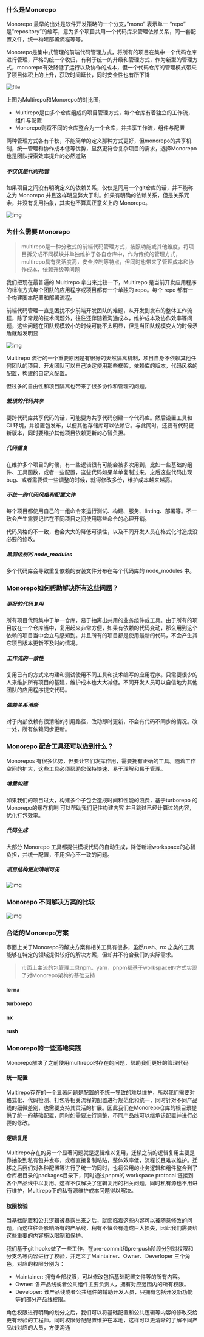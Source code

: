 ### 什么是Monorepo

Monorepo 最早的出处是软件开发策略的一个分支，”mono” 表示单一 “repo” 是”repository”的缩写，意为多个项目共用一个代码库来管理依赖关系，同一套配置文件，统一构建部署流程等等。

Monorepo是集中式管理的前端代码管理方式，将所有的项目在集中一个代码仓库进行管理，严格的统一个收归，有利于统一的升级和管理方式，作为新型的管理方式，monorepo有效降低了运行以及协作的成本，但一个代码仓库的管理模式带来了项目体积上的上升，获取时间延长，同时安全性也有所下降

![file](https://liangx-gallery.oss-cn-beijing.aliyuncs.com/202303191940235.png)

上图为Multirepo和Monorepo的对比图，

- Multirepo是由多个仓库组成的项目管理方式，每个仓库有着独立的工作流，组件与配置
- Monorepo则将不同的仓库整合为一个仓库，并共享工作流，组件与配置

两种管理方式各有千秋，不能简单的定义那种方式更好，但monorepo的共享机制，统一管理和协作成本低等优势，显然更符合复杂项目的需求，选择Monorepo也是团队探索效率提升的必然道路

##### 不仅仅是代码托管

如果项目之间没有明确定义的依赖关系，仅仅是同用一个git仓库的话，并不能称之为 Monorepo 并且这样明显弊大于利。如果有明确的依赖关系，但是关系冗余，并没有复用抽象，其实也不算真正意义上的 Monorepo。

![img](https://liangx-gallery.oss-cn-beijing.aliyuncs.com/202303192024300.webp)

### 为什么需要 Monorepo

> multirepo是一种分散式的前端代码管理方式，按照功能或其他维度，将项目拆分成不同模块并单独维护于各自仓库中，作为传统的管理方式，multirepo具有灵活度高，安全控制等特点，但同时也带来了管理成本和协作成本，依赖升级等问题

我们把现在最普遍的 Multirepo 拿出来比较一下，Multirepo 是当前开发应用程序的标准方式每个团队的应用程序或项目都有一个单独的 repo。每个 repo 都有一个构建脚本配置和部署流程。

前端代码管理一直是困扰不少前端开发团队的难题，从开发到发布的整体工作流程，除了常规的技术问题外，往往还伴随着沟通成本，维护成本及协作效率等问题，这些问题在团队规模较小的时候可能不太明显，但是当团队规模变大的时候矛盾就越发明显

![img](https://liangx-gallery.oss-cn-beijing.aliyuncs.com/202303192026556.webp)

Multirepo 流行的一个重要原因是有很好的天然隔离机制，项目自身不依赖其他任何团队的项目，开发团队可以自己决定使用那些框架，依赖库的版本，代码风格的配置，构建的自定义配置。

但过多的自由性和项目隔离也带来了很多协作和管理的问题。

##### 繁琐的代码共享

要跨代码库共享代码的话，可能要为共享代码创建一个代码库。然后设置工具和 CI 环境，并设置包发布，以便其他存储库可以依赖它。与此同时，还要有代码更新版本，同时要维护其他项目依赖更新的心智负担。

##### 代码重复

在维护多个项目的时候，有一些逻辑很有可能会被多次用到，比如一些基础的组件、工具函数，或者一些配置，这些代码如果单单复制过来，之后这些代码出现 bug、或者需要做一些调整的时候，就得修改多份，维护成本越来越高。

##### 不统一的代码风格和配置文件

每个项目都使用自己的一组命令来运行测试、构建、服务、linting、部署等。不一致会产生需要记忆在不同项目之间使用哪些命令的心理开销。

代码风格的不一致，也会大大的降低可读性，以及不同开发人员在格式化时造成没必要的修改。

##### 黑洞级别的 node_modules

多个代码库会导致重复依赖的安装文件分布在每个代码库的 node_modules 中。

### Monorepo如何帮助解决所有这些问题？

##### 更好的代码复用

所有项目代码集中于单一仓库，易于抽离出共用的业务组件或工具。由于所有的项目放在一个仓库当中，复用起来非常方便，如果有依赖的代码变动，那么用到这个依赖的项目当中会立马感知到。并且所有的项目都是使用最新的代码，不会产生其它项目版本更新不及时的情况。

##### 工作流的一致性

复用已有的方式来构建和测试使用不同工具和技术编写的应用程序。只需要很少的人来维护所有项目的基建，维护成本也大大减低。不同开发人员可以自信地为其他团队的应用程序提交代码。

##### 依赖关系清晰

对于内部依赖有很清晰的引用路径，改动即时更新，不会有代码不同步的情况。改一处，所有依赖同步更新。

### Monorepo 配合工具还可以做到什么？

Monorepos 有很多优势，但要让它们发挥作用，需要拥有正确的工具。随着工作空间的扩大，这些工具必须帮助您保持快速、易于理解和易于管理。

##### 增量构建

如果我们的项目过大，构建多个子包会造成时间和性能的浪费，基于turborepo 的 Monorepo的缓存机制 可以帮助我们记住构建内容 并且跳过已经计算过的内容，优化打包效率。

##### 代码生成

大部分 Monorepo 工具都提供模板代码的自动生成，降低新增workspace的心智负担，并统一配置，不用担心不一致的问题。

##### 项目结构更加清晰可见

![img](https://liangx-gallery.oss-cn-beijing.aliyuncs.com/202303192041445.jpeg)

### Monorepo 不同解决方案的比较

![img](https://liangx-gallery.oss-cn-beijing.aliyuncs.com/202303192042136.webp)

### 合适的Monorepo方案

市面上关于Monorepo的解决方案和相关工具有很多，虽然rush、nx 之类的工具能够在特定的领域提供较好的解决方案，但却并不符合我们的实际需求。

> 市面上主流的包管理工具npm。yarn，pnpm都基于workspace的方式实现了对Monorepo架构的基础支持

#### lerna

#### turborepo

#### nx

#### rush

### Monorepo的一些落地实践

Monorepo解决了之前使用multirepo时存在的问题，帮助我们更好的管理代码

#### 统一配置

Multirepo存在的一个显著问题是配置的不统一导致的难以维护，所以我们需要对格式化、代码检测、打包等相关流程的配置进行规范化和统一，同时针对不同产品线的细微差别，也需要支持其灵活的扩展。因此我们在Monorepo仓库的根目录提供了统一的基础配置，同时如需要进行调整，不同产品线可以继承该配置并进行必要的修改。

#### 逻辑复用

Multirepo存在的另一个显著问题就是逻辑难以复用，迁移之前的逻辑复用主要是靠抽象到私有包并发布，或者直接复制粘贴，整体效率低，流程长且难以维护。迁移之后我们对各种配置等进行了统一的同时，也将公用的业务逻辑和组件整合到了仓库根目录的packages目录下，同时通过pnpm的 workspace protocal 链接到各个产品线中以复用。这样不仅解决了逻辑复用的相关问题，同时私有源也不用进行维护，Multirepo下的私有源维护成本问题得以解决。

#### 权限校验

当基础配置和公共逻辑被暴露出来之后，就面临着这些内容可以被随意修改的问题，而这往往会影响所有的产品线，稍有不慎会有造成巨大损失，因此我们需要给这些重要的内容施以限制和保护。

我们基于git hooks做了一些工作，在pre-commit和pre-push阶段分别对权限和分支名等内容进行了校验，并定义了Maintainer、Owner、Deverloper 三个角色，对应的权限分别为：

- Maintainer: 拥有全部权限，可以修改包括基础配置文件等的所有内容。
- Owner: 各产品线或者公共组件主要负责人，拥有对应范围内的所有权限。
- Developer: 该产品线或者公共组件的辅助开发人员，只拥有包括开发新功能等的部分产品线权限。

角色权限进行明确的划分之后，我们可以将基础配置和公共逻辑等内容的修改交给更有经验的工程师。同时权限分配配置维护在本地，这样可以更清晰的了解不同产品线对应的人员，方便沟通